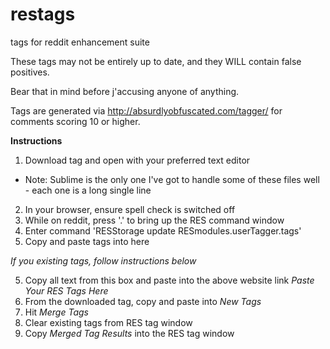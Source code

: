 # restags
tags for reddit enhancement suite

These tags may not be entirely up to date, and they WILL contain false positives.

Bear that in mind before j'accusing anyone of anything.

Tags are generated via http://absurdlyobfuscated.com/tagger/ for comments scoring 10 or higher.

**Instructions**

1. Download tag and open with your preferred text editor
  * Note: Sublime is the only one I've got to handle some of these files well - each one is a long single line
  
2. In your browser, ensure spell check is switched off
3. While on reddit, press '.' to bring up the RES command window
4. Enter command 'RESStorage update RESmodules.userTagger.tags'
5. Copy and paste tags into here

*If you existing tags, follow instructions below*

5. Copy all text from this box and paste into the above website link *Paste Your RES Tags Here*
6. From the downloaded tag, copy and paste into *New Tags*
7. Hit *Merge Tags*
8. Clear existing tags from RES tag window
9. Copy *Merged Tag Results* into the RES tag window
